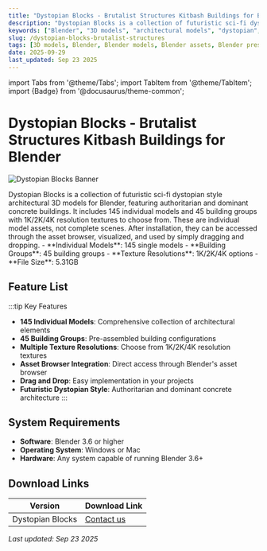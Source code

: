 ```yaml
---
title: "Dystopian Blocks - Brutalist Structures Kitbash Buildings for Blender"
description: "Dystopian Blocks is a collection of futuristic sci-fi dystopian style architectural 3D models for Blender, featuring 145 individual models and 45 building groups with 1K/2K/4K resolution textures."
keywords: ["Blender", "3D models", "architectural models", "dystopian", "sci-fi", "kitbash", "building assets"]
slug: /dystopian-blocks-brutalist-structures
tags: [3D models, Blender, Blender models, Blender assets, Blender presets, architectural models, building models]
date: 2025-09-29
last_updated: Sep 23 2025
---
```


import Tabs from '@theme/Tabs';
import TabItem from '@theme/TabItem';
import {Badge} from '@docusaurus/theme-common';

# Dystopian Blocks - Brutalist Structures Kitbash Buildings for Blender

![Dystopian Blocks Banner](https://www.gfxcamp.com/wp-content/uploads/2025/09/Dystopian-Blocks-Brutalist-Structures-Kitbash-Buildings.jpg)

<Tabs>
<TabItem value="overview" label="Overview" default>
Dystopian Blocks is a collection of futuristic sci-fi dystopian style architectural 3D models for Blender, featuring authoritarian and dominant concrete buildings. It includes 145 individual models and 45 building groups with 1K/2K/4K resolution textures to choose from. These are individual model assets, not complete scenes. After installation, they can be accessed through the asset browser, visualized, and used by simply dragging and dropping.
</TabItem>
<TabItem value="specifications" label="Specifications">
- **Individual Models**: 145 single models
- **Building Groups**: 45 building groups
- **Texture Resolutions**: 1K/2K/4K options
- **File Size**: 5.31GB
</TabItem>
</Tabs>

## Feature List

:::tip Key Features
- **145 Individual Models**: Comprehensive collection of architectural elements
- **45 Building Groups**: Pre-assembled building configurations
- **Multiple Texture Resolutions**: Choose from 1K/2K/4K resolution textures
- **Asset Browser Integration**: Direct access through Blender's asset browser
- **Drag and Drop**: Easy implementation in your projects
- **Futuristic Dystopian Style**: Authoritarian and dominant concrete architecture
:::

## System Requirements

- **Software**: Blender 3.6 or higher
- **Operating System**: Windows or Mac
- **Hardware**: Any system capable of running Blender 3.6+

## Download Links

| Version | Download Link |
|--------|---------------|
| Dystopian Blocks | [Contact us](https://wa.me/8613237610083) |


_Last updated: Sep 23 2025_
